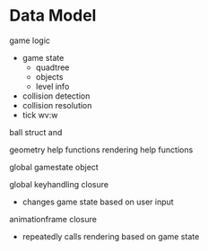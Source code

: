 # Data Model


game logic
  - game state
    - quadtree
    - objects
    - level info
  - collision detection
  - collision resolution
  - tick  wv:w
  

ball struct and 
      
geometry help functions
rendering help functions

  
global gamestate object

global keyhandling closure
  - changes game state based on user input

animationframe closure
  - repeatedly calls rendering based on game state